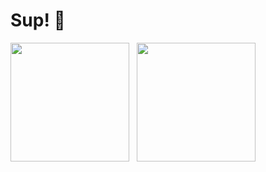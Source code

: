 # Sup! 👋

<div style="display: flex; flex-direction: row;">
<img class="img" height=190; align="center" src="https://github-readme-stats.vercel.app/api?username=michaelcalb&show_icons=true&theme=midnight-purple" />
&nbsp;
&nbsp;
<img class="img" height=190; align="center" src="https://github-readme-stats.vercel.app/api/top-langs?username=michaelcalb&theme=midnight-purple&layout=compact&langs_count=8" />
</div>
